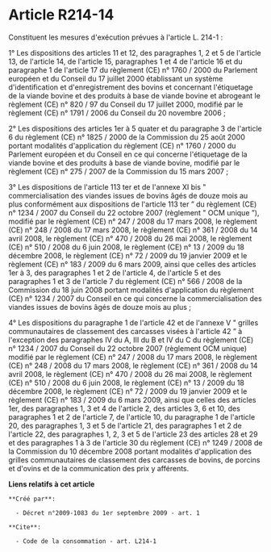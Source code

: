 # Article R214-14

Constituent les mesures d'exécution prévues à l'article L. 214-1 : 

1° Les dispositions des articles 11 et 12, des paragraphes 1, 2 et 5 de l'article 13, de l'article 14, de l'article 15,
paragraphes 1 et 4 de l'article 16 et du paragraphe 1 de l'article 17 du règlement (CE) n° 1760 / 2000 du Parlement européen
et du Conseil du 17 juillet 2000 établissant un système d'identification et d'enregistrement des bovins et concernant
l'étiquetage de la viande bovine et des produits à base de viande bovine et abrogeant le règlement (CE) n° 820 / 97 du
Conseil du 17 juillet 2000, modifié par le règlement (CE) n° 1791 / 2006 du Conseil du 20 novembre 2006 ; 

2° Les dispositions des articles 1er à 5 quater et du paragraphe 3 de l'article 6 du règlement (CE) n° 1825 / 2000 de la
Commission du 25 août 2000 portant modalités d'application du règlement (CE) n° 1760 / 2000 du Parlement européen et du
Conseil en ce qui concerne l'étiquetage de la viande bovine et des produits à base de viande bovine, modifié par le règlement
(CE) n° 275 / 2007 de la Commission du 15 mars 2007 ; 

3° Les dispositions de l'article 113 ter et de l'annexe XI bis " commercialisation des viandes issues de bovins âgés de douze
mois au plus conformément aux dispositions de l'article 113 ter ” du règlement (CE) n° 1234 / 2007 du Conseil du 22 octobre
2007 (règlement " OCM unique ”), modifié par le règlement (CE) n° 247 / 2008 du 17 mars 2008, le règlement (CE) n° 248 / 2008
du 17 mars 2008, le règlement (CE) n° 361 / 2008 du 14 avril 2008, le règlement (CE) n° 470 / 2008 du 26 mai 2008, le
règlement (CE) n° 510 / 2008 du 6 juin 2008, le règlement (CE) n° 13 / 2009 du 18 décembre 2008, le règlement (CE) n° 72 /
2009 du 19 janvier 2009 et le règlement (CE) n° 183 / 2009 du 6 mars 2009, ainsi que celles des articles 1er à 3, des
paragraphes 1 et 2 de l'article 4, de l'article 5 et des paragraphes 1 et 3 de l'article 7 du règlement (CE) n° 566 / 2008 de
la Commission du 18 juin 2008 portant modalités d'application du règlement (CE) n° 1234 / 2007 du Conseil en ce qui concerne
la commercialisation des viandes issues de bovins âgés de douze mois au plus ; 

4° Les dispositions du paragraphe 1 de l'article 42 et de l'annexe V " grilles communautaires de classement des carcasses
visées à l'article 42 ” à l'exception des paragraphes IV du A, III du B et IV du C du règlement (CE) n° 1234 / 2007 du
Conseil du 22 octobre 2007 (règlement OCM unique) modifié par le règlement (CE) n° 247 / 2008 du 17 mars 2008, le règlement
(CE) n° 248 / 2008 du 17 mars 2008, le règlement (CE) n° 361 / 2008 du 14 avril 2008, le règlement (CE) n° 470 / 2008 du 26
mai 2008, le règlement (CE) n° 510 / 2008 du 6 juin 2008, le règlement (CE) n° 13 / 2009 du 18 décembre 2008, le règlement
(CE) n° 72 / 2009 du 19 janvier 2009 et le règlement (CE) n° 183 / 2009 du 6 mars 2009, ainsi que celles des articles 1er,
des paragraphes 1, 3 et 4 de l'article 2, des articles 3, 6 et 10, des paragraphes 1 et 2 de l'article 7, de l'article 10, du
paragraphe 1 de l'article 20, des paragraphes 1, 3 et 5 de l'article 21, des paragraphes 1 et 2 de l'article 22, des
paragraphes 1, 2, 3 et 5 de l'article 23 des articles 28 et 29 et des paragraphes 1 à 3 de l'article 30 du règlement (CE) n°
1249 / 2008 de la Commission du 10 décembre 2008 portant modalités d'application des grilles communautaires de classement des
carcasses de bovins, de porcins et d'ovins et de la communication des prix y afférents.

**Liens relatifs à cet article**

	**Créé par**:

	  - Décret n°2009-1083 du 1er septembre 2009 - art. 1

	**Cite**:

	  - Code de la consommation - art. L214-1
